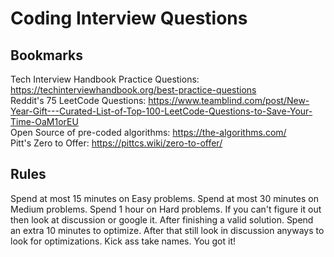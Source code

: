 # Coding Interview Questions

## Bookmarks

Tech Interview Handbook Practice Questions: https://techinterviewhandbook.org/best-practice-questions  
Reddit's 75 LeetCode Questions: https://www.teamblind.com/post/New-Year-Gift---Curated-List-of-Top-100-LeetCode-Questions-to-Save-Your-Time-OaM1orEU  
Open Source of pre-coded algorithms: https://the-algorithms.com/  
Pitt's Zero to Offer: https://pittcs.wiki/zero-to-offer/  


## Rules
Spend at most 15 minutes on Easy problems. Spend at most 30 minutes on Medium problems. Spend 1 hour on Hard problems. If you can't figure it out then look at discussion or google it.
After finishing a valid solution. Spend an extra 10 minutes to optimize. After that still look in discussion anyways to look for optimizations.
Kick ass take names. You got it!

